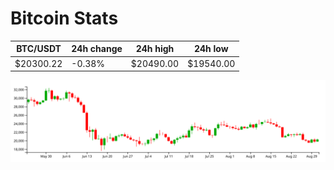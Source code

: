 # Bitcoin Stats

BTC/USDT|24h change|24h high|24h low|
|---|---|---|---|
|$20300.22|-0.38%|$20490.00|$19540.00|

<img src="./chart.svg">
